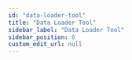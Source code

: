 ```yaml
---
id: "data-loader-tool"
title: "Data Loader Tool"
sidebar_label: "Data Loader Tool"
sidebar_position: 0
custom_edit_url: null
---
```

